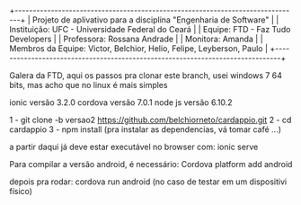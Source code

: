 +-------------------------------------------------------------------------------+
|   Projeto de aplivativo para a disciplina "Engenharia de Software"            |
|   Instituição:        UFC - Universidade Federal do Ceará                     |
|   Equipe:             FTD - Faz Tudo Developers                               |
|   Professora:         Rossana Andrade                                         |
|   Monitora:           Amanda                                                  |
|   Membros da Equipe:  Victor, Belchior, Helio, Felipe, Leyberson, Paulo       |
+-------------------------------------------------------------------------------+

Galera da FTD, aqui os passos pra clonar este branch, usei windows 7 64 bits, mas acho que no linux é mais simples

ionic versão 3.2.0
cordova versão 7.0.1
node js versão 6.10.2

1 - git clone -b versao2 https://github.com/belchiorneto/cardappio.git
2 - cd cardappio
3 - npm install (pra instalar as dependencias, vá tomar café ...)

a partir daqui já deve estar executável no browser com:
ionic serve

Para compilar a versão android, é necessário:
Cordova platform add android

depois pra rodar:
cordova run android (no caso de testar em um dispositivi físico)